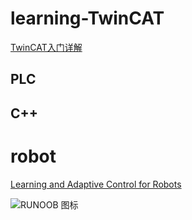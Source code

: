 # learning-TwinCAT

[TwinCAT入门详解](http://www.siemcon.com/index.php?m=content&c=index&a=show&catid=39&id=1934)

## PLC


## C++


# robot
[Learning and Adaptive Control for Robots](https://www.epfl.ch/labs/lasa/mit-press-book-learning/#mit-book-table)

![RUNOOB 图标](https://www.epfl.ch/labs/lasa/wp-content/uploads/2022/05/catching_bottle.gif "Dynamical Systems")
